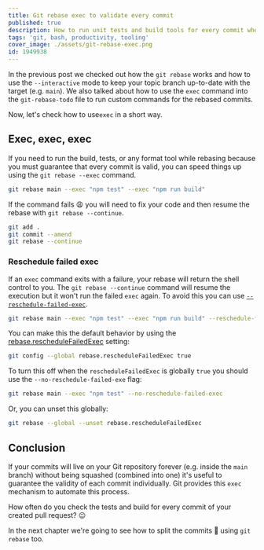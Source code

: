 ```yaml
---
title: Git rebase exec to validate every commit
published: true
description: How to run unit tests and build tools for every commit when you rebase
tags: 'git, bash, productivity, tooling'
cover_image: ./assets/git-rebase-exec.png
id: 1949938
---
```


In the previous post we checked out how the `git rebase` works and how to use the `--interactive` mode to keep your topic branch up-to-date with the target (e.g. `main`). We also talked about how to use the `exec` command into the `git-rebase-todo` file to run custom commands for the rebased commits.

Now, let's check how to use`exec` in a short way.

## Exec, exec, exec

If you need to run the build, tests, or any format tool while rebasing because you must guarantee that every commit is valid, you can speed things up using the `git rebase --exec` command.

```bash
git rebase main --exec "npm test" --exec "npm run build"
```

If the command fails 😩 you will need to fix your code and then resume the rebase with `git rebase --continue`.

```bash
git add .
git commit --amend
git rebase --continue
```

### Reschedule failed exec

If an `exec` command exits with a failure, your rebase will return the shell control to you. The `git rebase --continue` command will resume the execution but it won't run the failed `exec` again. To avoid this you can use [`--reschedule-failed-exec`](https://git-scm.com/docs/git-rebase#Documentation/git-rebase.txt---reschedule-failed-exec).

```bash
git rebase main --exec "npm test" --exec "npm run build" --reschedule-failed-exec
```

You can make this the default behavior by using the [rebase.rescheduleFailedExec](https://git-scm.com/docs/git-rebase#Documentation/git-rebase.txt-rebaserescheduleFailedExec) setting:

```bash
git config --global rebase.rescheduleFailedExec true
```

To turn this off when the `rescheduleFailedExec` is globally `true` you should use the `--no-reschedule-failed-exe` flag:

```bash
git rebase main --exec "npm test" --no-reschedule-failed-exec
```

Or, you can unset this globally:

```bash
git rebase --global --unset rebase.rescheduleFailedExec
```

## Conclusion

If your commits will live on your Git repository forever (e.g. inside the `main` branch) without being squashed (combined into one) it's useful to guarantee the validity of each commit individually. Git provides this `exec` mechanism to automate this process.

How often do you check the tests and build for every commit of your created pull request? 😉

In the next chapter we're going to see how to split the commits 🔪 using `git rebase` too.
